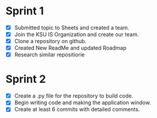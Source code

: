 # Sprint 1
- [x] Submitted topic to Sheets and created a team.
- [x] Join the KSU IS Organization and create our team.
- [x] Clone a repository on github.
- [x] Created New ReadMe and updated Roadmap
- [x] Research similar repositiorie
# Sprint 2
- [x] Create a .py file for the repository to build code.
- [x] Begin writing code and making the application window. 
- [x] Create at least 6 commits with detailed comments.
